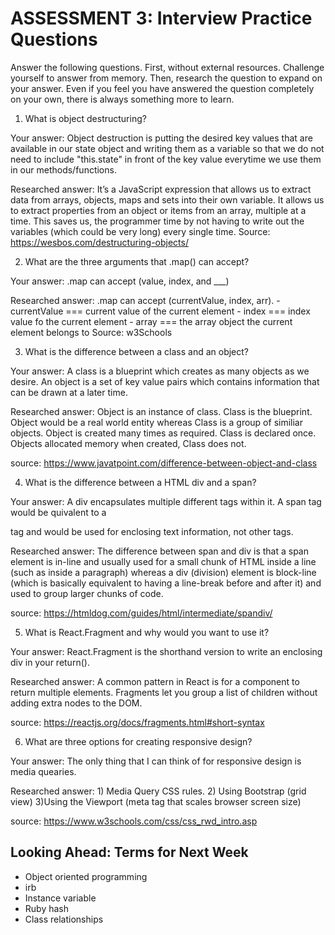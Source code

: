 # ASSESSMENT 3: Interview Practice Questions

Answer the following questions. First, without external resources. Challenge yourself to answer from memory. Then, research the question to expand on your answer. Even if you feel you have answered the question completely on your own, there is always something more to learn.

1. What is object destructuring?

  Your answer: Object destruction is putting the desired key values that are available in our state object and writing them as a variable so that we do not need to include "this.state" in front of the key value everytime we use them in our methods/functions. 

  Researched answer: It’s a JavaScript expression that allows us to extract data from arrays, objects, maps and sets into their own variable. It allows us to extract properties from an object or items from an array, multiple at a time. This saves us, the programmer time by not having to write out the variables (which could be very long) every single time. 
  Source: https://wesbos.com/destructuring-objects/



2. What are the three arguments that .map() can accept?

  Your answer: .map can accept (value, index, and ___)

  Researched answer: .map can accept (currentValue, index, arr).
          - currentValue === current value of the current element
          - index === index value fo the current element
          - array === the array object the current element belongs to
    Source: w3Schools



3. What is the difference between a class and an object?

  Your answer: A class is a blueprint which creates as many objects as we desire. 
  An object is a set of key value pairs which contains information that can be drawn at a later time. 

  Researched answer: Object is an instance of class. Class is the blueprint. 
  Object would be a real world entity whereas Class is a group of similiar objects. 
  Object is created many times as required. Class is declared once. Objects allocated memory when created, Class does not. 

  source: https://www.javatpoint.com/difference-between-object-and-class



4. What is the difference between a HTML div and a span?
 
  Your answer: A div encapsulates multiple different tags within it. A span tag would be quivalent to a <p> tag and would be used for enclosing text information, not other tags. 

  Researched answer: The difference between span and div is that a span element is in-line and usually used for a small chunk of HTML inside a line (such as inside a paragraph) whereas a div (division) element is block-line (which is basically equivalent to having a line-break before and after it) and used to group larger chunks of code.

  source: https://htmldog.com/guides/html/intermediate/spandiv/

5. What is React.Fragment and why would you want to use it?
  
  Your answer: React.Fragment is the shorthand version to write an enclosing div in your return(). 
  
  Researched answer: A common pattern in React is for a component to return multiple elements. Fragments let you group a list of children without adding extra nodes to the DOM. 

  source: https://reactjs.org/docs/fragments.html#short-syntax

6. What are three options for creating responsive design?

  Your answer: The only thing that I can think of for responsive design is media quearies. 

  Researched answer: 1) Media Query CSS rules. 2) Using Bootstrap (grid view) 3)Using the Viewport (meta tag that scales browser screen size)

  source: https://www.w3schools.com/css/css_rwd_intro.asp



## Looking Ahead: Terms for Next Week
- Object oriented programming
- irb
- Instance variable
- Ruby hash
- Class relationships
